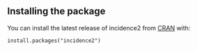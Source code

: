 ## Installing the package

You can install the latest release of incidence2 from [CRAN](https://cran.r-project.org/) with:

``` {.r}
install.packages("incidence2")
```
